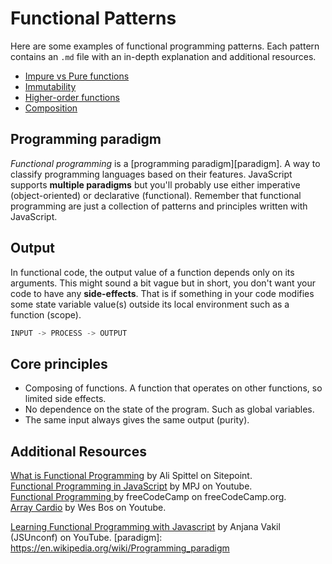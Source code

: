 # Functional Patterns

Here are some examples of functional programming patterns. Each pattern contains an `.md` file with an in-depth explanation and additional resources.

* [Impure vs Pure functions](/examples/functional-patterns/impure.md)
* [Immutability](/examples/functional-patterns/immutability.md)
* [Higher-order functions](/examples/functional-patterns/ho-functions.md)
* [Composition](/examples/functional-patterns/composition.md)

## Programming paradigm
*Functional programming* is a [programming paradigm][paradigm]. A way to classify programming languages based on their features. JavaScript supports **multiple paradigms** but you'll probably use either imperative (object-oriented) or declarative (functional). Remember that functional programming are just a collection of  patterns and principles written with JavaScript.

## Output

In functional code, the output value of a function depends only on its arguments. This might sound a bit vague but in short, you don't want your code to have any **side-effects**. That is if something in your code modifies some state variable value(s) outside its local environment such as a function (scope).

```js
INPUT -> PROCESS -> OUTPUT
```

## Core principles

* Composing of functions. A function that operates on other functions, so limited side effects.
* No dependence on the state of the program. Such as global variables.
* The same input always gives the same output (purity).

## Additional Resources
[What is Functional Programming](https://www.sitepoint.com/what-is-functional-programming/) by Ali Spittel on Sitepoint.  
[Functional Programming in JavaScript](https://www.youtube.com/watch?v=BMUiFMZr7vk&list=PL0zVEGEvSaeEd9hlmCXrk5yUyqUag-n84) by MPJ on Youtube.  
[Functional Programming ](https://www.freecodecamp.org/learn) by freeCodeCamp on freeCodeCamp.org.  
[Array Cardio](https://www.youtube.com/watch?v=HB1ZC7czKRs) by Wes Bos on Youtube.

[Learning Functional Programming with Javascript](https://www.youtube.com/watch?v=e-5obm1G_FY&t=8s) by Anjana Vakil (JSUnconf) on YouTube.
[paradigm]: https://en.wikipedia.org/wiki/Programming_paradigm
